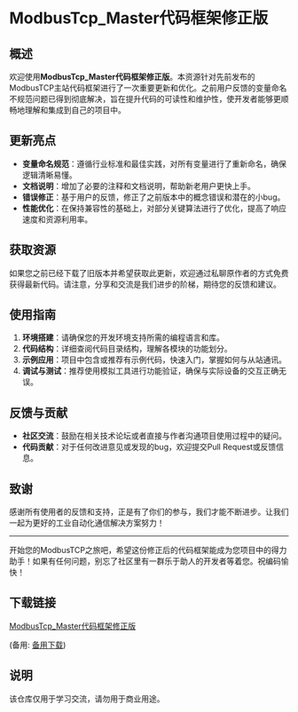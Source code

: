 # ModbusTcp_Master代码框架修正版

## 概述

欢迎使用**ModbusTcp_Master代码框架修正版**。本资源针对先前发布的ModbusTCP主站代码框架进行了一次重要更新和优化。之前用户反馈的变量命名不规范问题已得到彻底解决，旨在提升代码的可读性和维护性，使开发者能够更顺畅地理解和集成到自己的项目中。

## 更新亮点

- **变量命名规范**：遵循行业标准和最佳实践，对所有变量进行了重新命名，确保逻辑清晰易懂。
- **文档说明**：增加了必要的注释和文档说明，帮助新老用户更快上手。
- **错误修正**：基于用户的反馈，修正了之前版本中的概念错误和潜在的小bug。
- **性能优化**：在保持兼容性的基础上，对部分关键算法进行了优化，提高了响应速度和资源利用率。

## 获取资源

如果您之前已经下载了旧版本并希望获取此更新，欢迎通过私聊原作者的方式免费获得最新代码。请注意，分享和交流是我们进步的阶梯，期待您的反馈和建议。

## 使用指南

1. **环境搭建**：请确保您的开发环境支持所需的编程语言和库。
2. **代码结构**：详细查阅代码目录结构，理解各模块的功能划分。
3. **示例应用**：项目中包含或推荐有示例代码，快速入门，掌握如何与从站通讯。
4. **调试与测试**：推荐使用模拟工具进行功能验证，确保与实际设备的交互正确无误。

## 反馈与贡献

- **社区交流**：鼓励在相关技术论坛或者直接与作者沟通项目使用过程中的疑问。
- **代码贡献**：对于任何改进意见或发现的bug，欢迎提交Pull Request或反馈信息。

## 致谢

感谢所有使用者的反馈和支持，正是有了你们的参与，我们才能不断进步。让我们一起为更好的工业自动化通信解决方案努力！

---

开始您的ModbusTCP之旅吧，希望这份修正后的代码框架能成为您项目中的得力助手！如果有任何问题，别忘了社区里有一群乐于助人的开发者等着您。祝编码愉快！

## 下载链接
[ModbusTcp_Master代码框架修正版](https://pan.quark.cn/s/b06285e2b377) 

(备用: [备用下载](https://pan.baidu.com/s/1g3wm3JMFZ5dywbvVNonKzQ?pwd=1234))

## 说明

该仓库仅用于学习交流，请勿用于商业用途。
